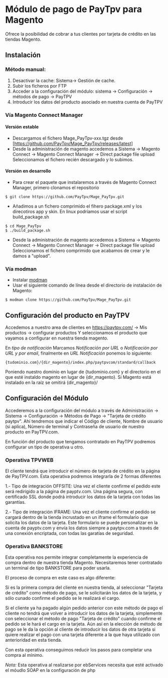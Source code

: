 # Módulo de pago de PayTpv para Magento


Ofrece la posibilidad de cobrar a tus clientes por tarjeta de crédito en las tiendas Magento.


## Instalación
 
### Método manual:
 
1. Desactivar la cache: Sistema-> Gestión de cache.
2. Subir los ficheros por FTP
3. Acceder a la configuración del módulo: sistema -> Configuración -> métodos de pago -> PayTPV
4. Introducir los datos del producto asociado en nuestra cuenta de PayTPV

### Vía Magento Connect Manager
#### Versión estable
- Descargamos el fichero Mage_PayTpv-xxx.tgz desde [https://github.com/PayTpv/Mage_PayTpv/releases/latest] 
- Desde la administración de magento accedemos a Sistema -> Magento Connect -> Magento Connect Manager -> Direct package file upload Seleccionamos el fichero recién descargado y lo subimos.

#### Versión en desarrollo
- Para crear el paquete que instalaremos a través de Magento Connect Manager, primero clonamos el repositorio
```  shell-script
$ git clone https://github.com/PayTpv/Mage_PayTpv.git
```
- Añadimos a un fichero comprimido el fihero package.xml y los direcotiros app y skin. En línux podríamos usar el script build_package.sh
```  shell-script
$ cd Mage_PayTpv
$ ./build_package.sh
```   
- Desde la administración de magento accedemos a Sistema -> Magento Connect -> Magento Connect Manager -> Direct package file upload Seleccionamos el fichero comprimido que acabamos de crear y le damos a "upload".
  
### Vía modman
- Instalar [modman](https://github.com/colinmollenhour/modman)
- Usar el siguiente comando de línea desde el directorio de instalación de Magento:
```
$ modman clone https://github.com/PayTpv/Mage_PayTpv.git
```

## Configuración del producto en PayTPV

Accedemos a nuestro area de clientes en https://paytpv.com/ → Mis productos → configurar productos Y seleccionamos el producto que vayamos a configurar en nuestra tienda magento.

En _tipo de notificación_ Marcamos _Notificación por URL_ o _Notificación por URL y por email_, finalmente en _URL Notificación_ ponemos lo siguiente:
```
{tudominio.com}/{dir_magento}/index.php/paytpvcom/standard/callback
```

Poniendo nuestro dominio en lugar de {tudominio.com} y el directorio en el que esté instaldo magento en lugar de {dir_magento}. Si Magento está instalado en la raíz se omitirá {dir_magento}/ 

## Configuración del Módulo

Accederemos a la configuración del módulo a través de Administración → Sistema → Configuración → Métodos de Pago → "Tarjeta de crédito paytpv". Ahí tendremos que indicar el Código de cliente, Nombre de usuario (si aplica), Número de terminal y Contraseña de usuario de nuestro producto en PayTPV.com.

En función del producto que tengamos contratado en PayTPV podremos configurar un tipo de operativa u otro.


### Operativa TPVWEB

El cliente tendrá que introducir el número de tarjeta de crédito en la página de PayTPV.com.
Esta operativa podremos integrarla de 2 formas diferentes

1.- Tipo de integración OFFSITE:
Una vez el cliente confirme el pedido este será redirigido a la página de payptv.com. Una página segura, con certificado SSL donde podrá introducir los datos de la tarjeta con todas las garantías.
    
2.- Tipo de integración IFRAME:
Una vez el cliente confirme el pedido se cargará dentro de la tienda incrustado en un iframe el formulario que solicita los datos de la tarjeta. Este formulario se puede personalizar en la cuenta de payptv.com y envía los datos siempre a paytpv.com a través de una conexión encriptada, con todas las garatías de seguridad.


### Operativa BANKSTORE

Esta operativa nos permite integrar completamente la experiencia de compra dentro de nuestra tienda Magento. Necesitaremos tener contratado un terminal de tipo BANKSTORE para poder usarla.
    
El proceso de compra en este caso es algo diferente:

Si es la primera compra del cliente en nuestra tienda, al seleccionar "Tarjeta de crédito" como método de pago, se le solicitarán los datos de la tarjeta, y sólo cunado confirme el pedido se le realizará el cargo.
  
Si el cliente ya ha pagado algún pedido anterior con este método de pago el cliente no tendrá que volver a introducir los datos de la tarjeta, simplemente con seleccionar el método de pago "Tarjeta de crédito" cuando confirme el pedido se le hará el cargo en la tarjeta. Aún así en la elección de método de pago se le da la opción al cliente de introducir los datos de otra tarjeta si quiere realizar el pago con una tarjeta diferente a la que haya utilizado con anterioridad en esta tienda.
  
Con esta operativa conseguimos reducir los pasos para completar una compra al mínimo.

*Nota:* Esta operativa al realizarse por ebServices necesita que esté activado el móudlo SOAP en la configuración de php
